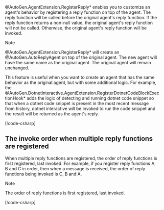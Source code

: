 @AutoGen.AgentExtension.RegisterReply* enables you to customize an agent's behavior by registering a reply function on top of the agent. The reply function will be called before the original agent's reply function. If the reply function returns a non-null value, the original agent's reply function will not be called. Otherwise, the original agent's reply function will be invoked.

> [!NOTE]
> @AutoGen.AgentExtension.RegisterReply* will create an @AutoGen.AutoReplyAgent on top of the original agent. The new agent will have the same name as the original agent. The original agent will remain unchanged.

This feature is useful when you want to create an agent that has the same behavior as the original agent, but with some additional logic. For example, the @AutoGen.DotnetInteractive.AgentExtension.RegisterDotnetCodeBlockExectionHook* adds the logic of detecting and running dotnet code snippet so that when a dotnet code snippet is present in the most recent message from history, dotnet interactive will be invoked to run the code snippet and the result will be returned as the agent's reply.

[!code-csharp[](../../sample/AutoGen.BasicSamples/CodeSnippet/RunCodeSnippetCodeSnippet.cs?name=code_snippet_1_2)]

## The invoke order when multiple reply functions are registered

When multiple reply functions are registered, the order of reply functions is first registered, last invoked. For example, if you register reply functions A, B and C in order, then when a message is received, the order of reply functions being invoked is C, B and A.

> [!NOTE]
> The order of reply functions is first registered, last invoked.

[!code-csharp[](../../sample/AutoGen.BasicSamples/CodeSnippet/RegisterReplyCodeSnippet.cs?name=code_snippet_1)]

